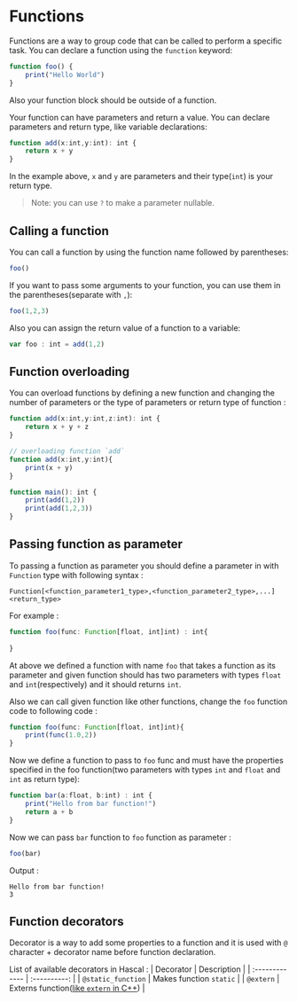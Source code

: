 # Functions
Functions are a way to group code that can be called to perform a specific task. You can declare a function using the `function` keyword:
```typescript
function foo() {
    print("Hello World")
}
```

Also your function block should be outside of a function.

Your function can have parameters and return a value. You can declare parameters and return type, like variable declarations:
```typescript
function add(x:int,y:int): int {
    return x + y
}
```
In the example above, `x` and `y` are parameters and their type(`int`) is your return type.

> Note: you can use `?` to make a parameter nullable.

## Calling a function
You can call a function by using the function name followed by parentheses:
```typescript
foo()
```
If you want to pass some arguments to your function, you can use them in the parentheses(separate with `,`):
```typescript
foo(1,2,3)
```

Also you can assign the return value of a function to a variable:
```typescript
var foo : int = add(1,2)
```

## Function overloading
You can overload functions by defining a new function and changing the number of parameters or the type of parameters or return type of function :
```typescript
function add(x:int,y:int,z:int): int {
    return x + y + z
}

// overloading function `add`
function add(x:int,y:int){
    print(x + y)
}

function main(): int {
    print(add(1,2))
    print(add(1,2,3))
}
```

## Passing function as parameter
To passing a function as parameter you should define a parameter in with `Function` type with following syntax :
```
Function[<function_parameter1_type>,<function_parameter2_type>,...]<return_type>
```
For example :
```typescript
function foo(func: Function[float, int]int) : int{
    
}
```
At above we defined a function with name `foo` that takes a function as its parameter and given function should has  two parameters with types `float` and `int`(respectively) and it should returns `int`.

Also we can call given function like other functions, change the `foo` function code to following code :
```typescript
function foo(func: Function[float, int]int){
    print(func(1.0,2))
}
```

Now we define a function to pass to `foo` func and must have the properties specified in the foo function(two parameters with types `int` and `float` and `int` as return type):
```typescript
function bar(a:float, b:int) : int {
    print("Hello from bar function!")
    return a + b
}
```

Now we can pass `bar` function to `foo` function as parameter :
```typescript 
foo(bar)
```

Output :
```
Hello from bar function!
3
```

## Function decorators
Decorator is a way to add some properties to a function and it is used with `@` character + decorator name before function declaration.

List of available decorators in Hascal :
| Decorator       | Description  |
| :------------- | :----------: |
|  `@static_function` | Makes function `static`  | 
| `@extern`  | Externs function([like `extern` in C++](https://en.cppreference.com/w/cpp/keyword/extern)) |